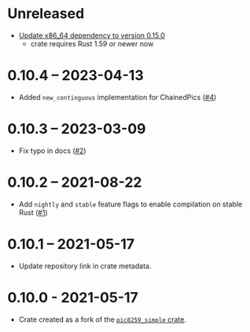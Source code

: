 # Unreleased

- [Update x86_64 dependency to version 0.15.0](https://github.com/rust-osdev/pic8259/pull/6)
  - crate requires Rust 1.59 or newer now

# 0.10.4 – 2023-04-13

- Added `new_continguous` implementation for ChainedPics ([#4](https://github.com/rust-osdev/pic8259/pull/4))

# 0.10.3 – 2023-03-09

- Fix typo in docs ([#2](https://github.com/rust-osdev/pic8259/pull/2))

# 0.10.2 – 2021-08-22

- Add `nightly` and `stable` feature flags to enable compilation on stable Rust ([#1](https://github.com/rust-osdev/pic8259/pull/1))

# 0.10.1 – 2021-05-17

- Update repository link in crate metadata.

# 0.10.0 - 2021-05-17

- Crate created as a fork of the [`pic8259_simple` crate](https://github.com/emk/toyos-rs/tree/master/crates/pic8259_simple).
